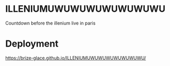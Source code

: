 # ILLENIUMUWUWUWUWUWUWUWU

Countdown before the illenium live in paris

# Deployment

https://brize-glace.github.io/ILLENIUMUWUWUWUWUWUWUWU/
